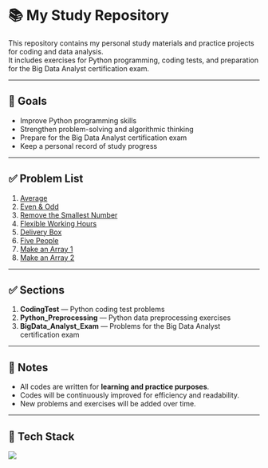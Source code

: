 <!-- venv\Scripts\activate -->
<!-- git pull origin main -->
<!-- git add . -->
<!-- git commit -m "" -->
<!-- git push -u origin main -->

# 📚 My Study Repository

This repository contains my personal study materials and practice projects for coding and data analysis.  
It includes exercises for Python programming, coding tests, and preparation for the Big Data Analyst certification exam.

---

## 🚀 Goals

- Improve Python programming skills
- Strengthen problem-solving and algorithmic thinking
- Prepare for the Big Data Analyst certification exam
- Keep a personal record of study progress

---

## ✅ Problem List

1. [Average](./CodingTest/Average)
2. [Even & Odd](./CodingTest/Even&Odd)
3. [Remove the Smallest Number](./CodingTest/Smallest)
4. [Flexible Working Hours](./CodingTest/Schedules)
5. [Delivery Box](./CodingTest/Delivery_box)
6. [Five People](./CodingTest/Five_people)
7. [Make an Array 1](./CodingTest/Array1)
8. [Make an Array 2](./CodingTest/Array2)

---

## ✅ Sections

1. **CodingTest** — Python coding test problems
2. **Python_Preprocessing** — Python data preprocessing exercises
3. **BigData_Analyst_Exam** — Problems for the Big Data Analyst certification exam

---

## 📝 Notes

- All codes are written for **learning and practice purposes**.
- Codes will be continuously improved for efficiency and readability.
- New problems and exercises will be added over time.

---

## 🔧 Tech Stack

<img src="https://img.shields.io/badge/-Python-3776AB?style=flat-square&logo=Python&logoColor=white" />
